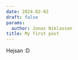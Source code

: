 ```yaml
---
date: 2024-02-02
draft: false
params:
  author: Jonas Niklasson
title: My first post
---
```

Hejsan :D 